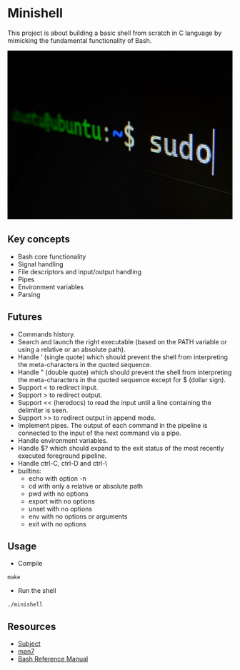 # Minishell

This project is about building a basic shell from scratch in C language by mimicking the fundamental functionality of Bash.

<p align="center">
  <img src="./static/1.jpg">
</p>

## Key concepts

- Bash core functionality
- Signal handling
- File descriptors and input/output handling
- Pipes
- Environment variables
- Parsing

## Futures

- Commands history.
- Search and launch the right executable (based on the PATH variable or using a relative or an absolute path).
- Handle ’ (single quote) which should prevent the shell from interpreting the meta-characters in the quoted sequence.
- Handle " (double quote) which should prevent the shell from interpreting the meta-characters in the quoted sequence except for $ (dollar sign).
- Support < to redirect input.
- Support > to redirect output.
- Support << (heredocs) to read the input until a line containing the delimiter is seen.
- Support >> to redirect output in append mode.
- Implement pipes. The output of each command in the pipeline is connected to the input of the next command via a pipe.
- Handle environment variables.
- Handle $? which should expand to the exit status of the most recently executed foreground pipeline.
- Handle ctrl-C, ctrl-D and ctrl-\
- builtins:
  - echo with option -n
  - cd with only a relative or absolute path
  - pwd with no options
  - export with no options
  - unset with no options
  - env with no options or arguments
  - exit with no options
   
## Usage

- Compile
```
make
```
- Run the shell
```
./minishell
```

## Resources
- [Subject](./static/minishell.pdf)
- [man7](https://man7.org/linux/man-pages/index.html)
- [Bash Reference Manual](https://www.gnu.org/software/bash/manual/bash.html)
